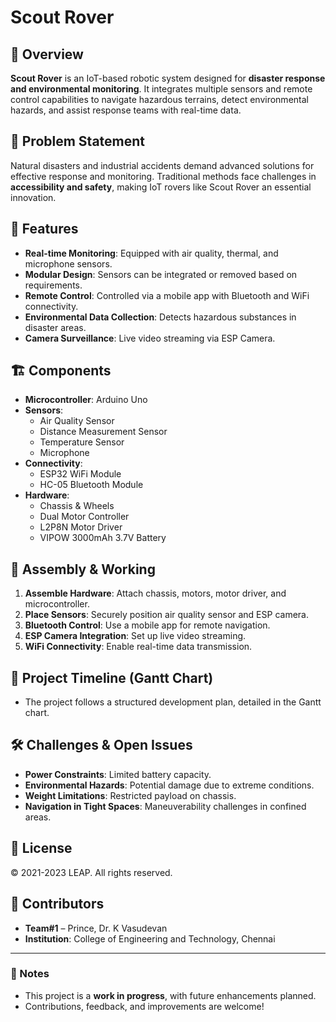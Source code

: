 # Scout Rover

## 🚀 Overview  
**Scout Rover** is an IoT-based robotic system designed for **disaster response and environmental monitoring**. It integrates multiple sensors and remote control capabilities to navigate hazardous terrains, detect environmental hazards, and assist response teams with real-time data.  

## 🎯 Problem Statement  
Natural disasters and industrial accidents demand advanced solutions for effective response and monitoring. Traditional methods face challenges in **accessibility and safety**, making IoT rovers like Scout Rover an essential innovation.  

## 🔧 Features  
- **Real-time Monitoring**: Equipped with air quality, thermal, and microphone sensors.  
- **Modular Design**: Sensors can be integrated or removed based on requirements.  
- **Remote Control**: Controlled via a mobile app with Bluetooth and WiFi connectivity.  
- **Environmental Data Collection**: Detects hazardous substances in disaster areas.  
- **Camera Surveillance**: Live video streaming via ESP Camera.  

## 🏗️ Components  
- **Microcontroller**: Arduino Uno  
- **Sensors**:  
  - Air Quality Sensor  
  - Distance Measurement Sensor  
  - Temperature Sensor  
  - Microphone  
- **Connectivity**:  
  - ESP32 WiFi Module  
  - HC-05 Bluetooth Module  
- **Hardware**:  
  - Chassis & Wheels  
  - Dual Motor Controller  
  - L2P8N Motor Driver  
  - VIPOW 3000mAh 3.7V Battery  

## 🔨 Assembly & Working  
1. **Assemble Hardware**: Attach chassis, motors, motor driver, and microcontroller.  
2. **Place Sensors**: Securely position air quality sensor and ESP camera.  
3. **Bluetooth Control**: Use a mobile app for remote navigation.  
4. **ESP Camera Integration**: Set up live video streaming.  
5. **WiFi Connectivity**: Enable real-time data transmission.

   
## 📅 Project Timeline (Gantt Chart)  
- The project follows a structured development plan, detailed in the Gantt chart.  

## 🛠️ Challenges & Open Issues  
- **Power Constraints**: Limited battery capacity.  
- **Environmental Hazards**: Potential damage due to extreme conditions.  
- **Weight Limitations**: Restricted payload on chassis.  
- **Navigation in Tight Spaces**: Maneuverability challenges in confined areas.  

## 📜 License  
© 2021-2023 LEAP. All rights reserved.  

## 🤝 Contributors  
- **Team#1** – Prince, Dr. K Vasudevan  
- **Institution**: College of Engineering and Technology, Chennai  

---

### 📌 Notes  
- This project is a **work in progress**, with future enhancements planned.  
- Contributions, feedback, and improvements are welcome!  
